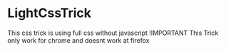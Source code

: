 # LightCssTrick
This css trick is using full css without javascript 
!IMPORTANT This Trick only work for chrome and doesnt work at firefox 
